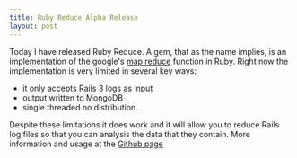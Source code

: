 ```yaml
---
title: Ruby Reduce Alpha Release
layout: post
---
```


Today I have released Ruby Reduce.  A gem, that as the name implies, is an implementation of the google's [map reduce](http://www.mapreduce.org/) function in Ruby.  Right now the implementation is very limited in several key ways:

* it only accepts Rails 3 logs as input
* output written to MongoDB
* single threaded no distribution.


Despite these limitations it does work and it will allow you to reduce Rails log files so that you can analysis the data that they contain.  More information and usage at the [Github page](https://github.com/joshsmoore/ruby_reduce)

